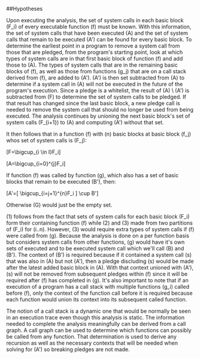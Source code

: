 ##Hypotheses

Upon executing the analysis, the set of system calls in each basic block \(F_i\) of every executable function \(f\) must be known. With this information, the set of system calls that have been executed \(A\) and the set of system calls that remain to be executed \(A'\) can be found for every basic block. To determine the earliest point in a program to remove a system call from those that are pledged, from the program's starting point, look at which types of system calls are in that first basic block of function \(f\) and add those to \(A\). The types of system calls that are in the remaining basic blocks of \(f\), as well as those from functions \(g_j\) that are on a call stack derived from \(f\), are added to \(A'\). \(A'\) is then set subtracted from \(A\) to determine if a system call in \(A\) will not be executed in the future of the program's execution. Since a pledge is a whitelist, the result of \(A\) \\ \(A'\) is subtracted from \(F\) to determine the set of system calls to be pledged. If that result has changed since the last basic block, a new pledge call is needed to remove the system call that should no longer be used from being executed. The analysis continues by unioning the next basic block's set of system calls \(F_{i+1}\) to \(A\) and computing \(A'\) without that set.

It then follows that in a function \(f\) with \(n\) basic blocks at basic block \(f_j\) whos set of system calls is \(F_j\):

\[F=\bigcup_{i \in I}F_i\]

\[A=\bigcup_{i=0}^{j}F_i\]

If function \(f\) was called by function \(g\), which also has a set of basic blocks that remain to be executed \(B'\), then:

\[A'=[ \bigcup_{i=j+1}^{n}F_i ] \cup B'\]

Otherwise \(G\) would just be the empty set.

(1) follows from the fact that sets of system calls for each basic block \(F_i\) form their containing function \(f\) while (2) and (3) made from two partitions of \(F_i\) for \(i..n\). However, (3) would require extra types of system calls if \(f\) were called from \(g\). Because the analysis is done on a per function basis but considers system calls from other functions, \(g\) would have it's own sets of executed and to be executed system call which we'll call \(B\) and \(B'\). The context of \(B'\) is required because if it contained a system call \(s\) that was also in \(A\) but not \(A'\), then a pledge discluding \(s\) would be made after the latest added basic block in \(A\). With that context unioned with \(A'\), \(s\) will not be removed from subsequent pledges within \(f\) since it will be required after \(f\) has completed in \(g\). It's also important to note that if an execution of a program has a call stack with multiple functions \(g_i\) called before \(f\), only the context of the function call before it is required because each function would union its context into its subsequent called function.

The notion of a call stack is a dynamic one that would be normally be seen in an execution trace even though this analysis is static. The information needed to complete the analysis meaningfully can be derived from a call graph. A call graph can be used to determine which functions can possibly be called from any function. That determination is used to derive any recursion as well as the necessary contexts that will be needed when solving for \(A'\) so breaking pledges are not made.

